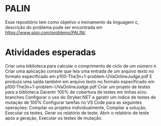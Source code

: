 # PALIN
Esse repositório tem como objetivo o treinamento da linguagem c, descrição do problema pode ser encontrada em https://www.spoj.com/problems/PALIN/. 

# Atividades esperadas
Criar uma biblioteca para calcular o comprimento de ciclo de um número n
Criar uma aplicação console que leia uma entrada de um arquivo texto no formato especificado em p100-The3n+1-problem-UVaOnlineJudge.pdf
E produza uma saída também em arquivo texto no formato especificado em p100-The3n+1-problem-UVaOnlineJudge.pdf
Criar um projeto de testes para a biblioteca
Garantir 100% de cobertura de testes em linhas e/ou branches
Configurar o uso do Stryker.NET e garatir um índice de testes de mutação de 100%
Configurar tarefas no VS Code para as seguintes operações:
Compilar os projetos individualmente,
Compilar a solução,
Executar os testes,
Gerar os relatório de teste,
Abrir o relatório de teste após a geração,
Executar os testes de mutação.
